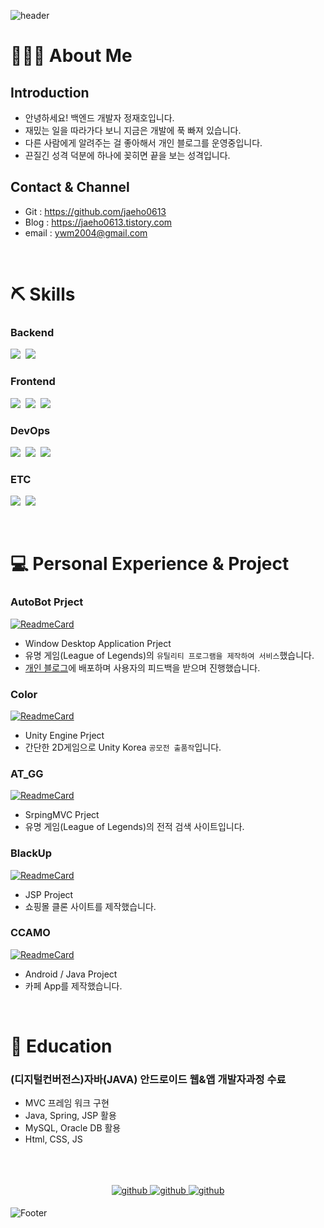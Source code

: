 ![header](https://capsule-render.vercel.app/api?type=waving&color=auto&height=300&section=header&text=끈질긴%20개발자,%20정재호입니다.&desc=코딩이%20재밌다!&fontSize=50&animation=fadeIn&descAlignY=50&descAlign=80&fontAlignY=35)

# 🙍🏻‍♂️ About Me


## Introduction
- 안녕하세요! 백엔드 개발자 정재호입니다.
- 재밌는 일을 따라가다 보니 지금은 개발에 푹 빠져 있습니다.
- 다른 사람에게 알려주는 걸 좋아해서 개인 블로그를 운영중입니다.
- 끈질긴 성격 덕분에 하나에 꽂히면 끝을 보는 성격입니다.

## Contact & Channel
- Git : https://github.com/jaeho0613
- Blog : https://jaeho0613.tistory.com
- email : ywm2004@gmail.com

</br>

# ⛏️ Skills

### Backend
<p>
  <img src="https://img.shields.io/badge/SpringMVC-6DB33F?style=flat-square&logo=spring&logoColor=white" />&nbsp
  <img src="https://img.shields.io/badge/Java-007396?style=flat-square&logo=java&logoColor=white" />&nbsp
</p>

### Frontend
<p>
  <img src="https://img.shields.io/badge/HTML5-E34F26?style=flat-square&logo=html5&logoColor=white" />&nbsp
  <img src="https://img.shields.io/badge/CSS3-1572B6?style=flat-square&logo=css3&logoColor=white" />&nbsp
  <img src="https://img.shields.io/badge/JS-F7DF1E?style=flat-square&logo=javascript&logoColor=white" />&nbsp
</p>

### DevOps
<p>
  <img src="https://img.shields.io/badge/MySQL-4479A1?style=flat-square&logo=mysql&logoColor=white" />&nbsp
  <img
    src="https://img.shields.io/badge/Apache%20Tomcat-F8DC75?style=flat-square&logo=apache%20tomcat&logoColor=black" />&nbsp
  <img
    src="https://img.shields.io/badge/Visual%20Studio%20Code-007ACC?style=flat-square&logo=visual%20Studio%20Code&logoColor=white" />&nbsp
</p>

### ETC
<p>
  <img src="https://img.shields.io/badge/GitHub-181717?style=flat-square&logo=github&logoColor=white" />&nbsp
  <img src="https://img.shields.io/badge/Source%20Tree-007396?style=flat-square" />&nbsp
</p>

</br>

# 💻 Personal Experience & Project

### AutoBot Prject

[![ReadmeCard](https://github-readme-stats.vercel.app/api/pin/?username=jaeho0613&&repo=AutoBot_OpenSource)](https://github.com/jaeho0613/AutoBot_OpenSource)

- Window Desktop Application Prject
- 유명 게임(League of Legends)의 `유틸리티 프로그램을 제작하여 서비스`했습니다.
- [개인 블로그](https://jaeho0613.tistory.com/162)에 배포하며 사용자의 피드백을 받으며 진행했습니다.

### Color

[![ReadmeCard](https://github-readme-stats.vercel.app/api/pin/?username=jaeho0613&&repo=Unity_Color)](https://github.com/jaeho0613/Unity_Color)

- Unity Engine Prject
- 간단한 2D게임으로 Unity Korea `공모전 출품작`입니다.

### AT_GG

[![ReadmeCard](https://github-readme-stats.vercel.app/api/pin/?username=jaeho0613&&repo=AT.GG_Project)](https://github.com/jaeho0613/AT.GG_Project)

- SrpingMVC Prject
- 유명 게임(League of Legends)의 전적 검색 사이트입니다.

### BlackUp

[![ReadmeCard](https://github-readme-stats.vercel.app/api/pin/?username=jaeho0613&&repo=BlackUp_Clone_Project)](https://github.com/jaeho0613/BlackUp_Clone_Project)

- JSP Project
- 쇼핑몰 클론 사이트를 제작했습니다.

### CCAMO

[![ReadmeCard](https://github-readme-stats.vercel.app/api/pin/?username=jaeho0613&&repo=WSVA302_CCAMO)](https://github.com/jaeho0613/WSVA302_CCAMO)

- Android / Java Project
- 카페 App를 제작했습니다.

</br>

# 📄 Education

### (디지털컨버전스)자바(JAVA) 안드로이드 웹&앱 개발자과정 수료
- MVC 프레임 워크 구현
- Java, Spring, JSP 활용 
- MySQL, Oracle DB 활용
- Html, CSS, JS

</br>
</br>
</br>

<div align="center">
  </a>
  <a href="https://jaeho0613.tistory.com" target="_blank">
    <img src=https://img.shields.io/badge/-Tistory-FF5722?logo=blogger&logoColor=white&style=for-the-badge alt=github
      style="margin-bottom: 5px;" />
  </a>
  <a href="https://github.com/jaeho0613" target="_blank">
    <img src=https://img.shields.io/badge/-Github-1b1b1b?logo=github&logoColor=white&style=for-the-badge alt=github
      style="margin-bottom: 5px;" />
  </a>
  <a href="https://www.youtube.com/channel/UCWoXMi2OrUK1uGQWc6F0B3w" target="_blank">
    <img src=https://img.shields.io/badge/-Youtube-ff1414?logo=youtube&logoColor=white&style=for-the-badge alt=github
      style="margin-bottom: 5px;" />
  </a>
</div>

![Footer](https://capsule-render.vercel.app/api?type=waving&color=auto&height=250&section=footer)
